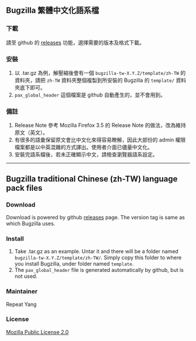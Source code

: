## Bugzilla 繁體中文化語系檔

### 下載
請至 github 的 [releases](https://github.com/repeat/bugzilla-tw/releases) 功能，選擇需要的版本及格式下載。

### 安裝

1. 以 .tar.gz 為例，解壓縮後會有一個 `bugzilla-tw-X.Y.Z/template/zh-TW` 的資料夾，請把 `zh-TW` 資料夾整個複製到所安裝的 Bugzilla 的 `template/` 資料夾底下即可。
2. `pax_global_header` 這個檔案是 github 自動產生的，並不會用到。

### 備註

1. Release Note 參考 Mozilla Firefox 3.5 的 Release Note 的做法，改為維持原文（英文）。
2. 有很多的語彙保留原文會比中文化來得容易瞭解，因此大部份的 admin 權限檔案都是以中英混雜的方式譯出。使用者介面已儘量中文化。
3. 安裝完語系檔後，若未正確顯示中文，請檢查瀏覽器語系設定。

---

## Bugzilla traditional Chinese (zh-TW) language pack files

### Download
Download is powered by github [releases](https://github.com/repeat/bugzilla-tw/releases) page. The version tag is same as which Bugzilla uses.

### Install

1. Take .tar.gz as an example. Untar it and there will be a folder named `bugzilla-tw-X.Y.Z/template/zh-TW/`. Simply copy this folder to where you install Bugzilla, under folder named `template`.
2. The `pax_global_header` file is generated automatically by github, but is not used.

### Maintainer
Repeat Yang

### License
[Mozilla Public License 2.0](https://www.mozilla.org/MPL/2.0/)